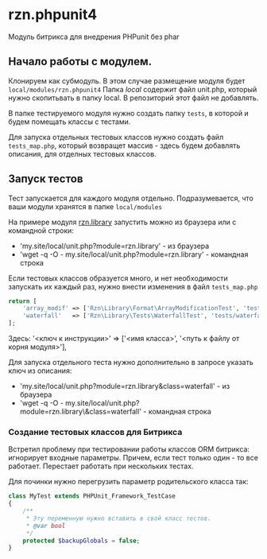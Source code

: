 # rzn.phpunit4
Модуль битрикса для внедрения PHPunit без phar

## Начало работы с модулем.

Клонируем как субмодуль. В этом случае размещение модуля будет `local/modules/rzn.phpunit4` Папка *local* содержит файл unit.php, который нужно скопитьвать в папку local. В репозиторий этот файл не добавлять.

В папке тестируемого модуля нужно создать папку `tests`, в которой и будем помещать классы с тестами.

Для запуска отдельных тестовых классов нужно создать файл `tests_map.php`, который возвращет массив - здесь будем добавлять описания, для отделных тестовых классов.

## Запуск тестов

Тест запускается для каждого модуля отдельно. Подразумевается, что ваши модули хранятся в папке  `local/modules`

На примере модуля [rzn.library](https://github.com/AndyDune/rzn.library) запустить можно из браузера или с командной строки:

- 'my.site/local/unit.php?module=rzn.library' - из браузера
- 'wget -q -O - my.site/local/unit.php?module=rzn.library' - командная строка

Если тестовых классов образуется много, и нет необходимости запускать их каждый раз, нужно внести изменения в файл `tests_map.php`

```php
return [
    'array_modif' => ['Rzn\Library\Format\ArrayModificationTest', 'tests/format/arraymodificationTest.php'],
    'waterfall'   => ['Rzn\Library\Tests\WaterfallTest', 'tests/waterfallTest.php']
];
```
Здесь: '<ключ к инструкции>' => ['<имя класса>', '<путь к файлу от корня модуля>'],

Для запуска отдельного теста нужно дополнительно в запросе указать ключ из описания:

- 'my.site/local/unit.php?module=rzn.library&class=waterfall' - из браузера
- 'wget -q -O - my.site/local/unit.php?module=rzn.library\\&class=waterfall' - командная строка


### Создание тестовых классов для Битрикса

Встретил проблему при тестировании работы классов ORM битрикса: игнорирует входные параметры. Причем, если тест только один - то все работает. Перестает работать при нескольких тестах.

Для починки нужно перегрузить параметр родительского класса так: 

```php
class MyTest extends PHPUnit_Framework_TestCase
{
    /**
     * Эту переменную нужно вставить в свой класс тестов.
     * @var bool
     */
    protected $backupGlobals = false;
}
```
